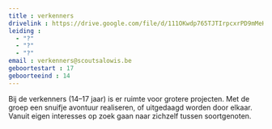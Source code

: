 ```yaml
---
title : verkenners
drivelink : https://drive.google.com/file/d/111OKwdp765TJTIrpcxrPD9mMeHYd0SVL/preview
leiding : 
  - "?"
  - "?"
  - "?"
email : verkenners@scoutsalowis.be
geboortestart : 17
geboorteeind : 14
---
```


Bij de verkenners (14–17 jaar) is er ruimte voor grotere projecten.
Met de groep een snuifje avontuur realiseren, of uitgedaagd worden door elkaar.
Vanuit eigen interesses op zoek gaan naar zichzelf tussen soortgenoten.
